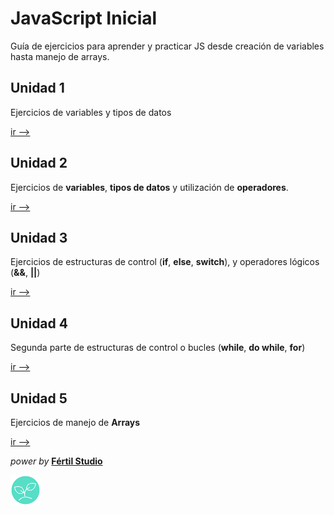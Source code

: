 # JavaScript Inicial

Guía de ejercicios para aprender y practicar JS desde creación de variables hasta manejo de arrays.

## Unidad 1

Ejercicios de variables y tipos de datos

[ir --> ](unidad1/README)

## Unidad 2

Ejercicios de **variables**, **tipos de datos** y utilización de **operadores**.

[ir --> ](unidad2/README)

## Unidad 3

Ejercicios de estructuras de control (**if**, **else**, **switch**), y operadores lógicos (**&&**, **||**)

[ir --> ](unidad3/README)

## Unidad 4

Segunda parte de estructuras de control o bucles (**while**, **do while**, **for**)

[ir --> ](unidad4/README)

## Unidad 5

Ejercicios de manejo de **Arrays**

[ir --> ](unidad5/README)

_power by_ [**Fértil Studio**](http://fertilstudio.com/)

![alt text](images/logo.png 'Logo Fértil Studio')
